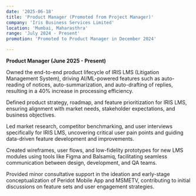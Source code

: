 ```yaml
---
date: '2025-06-18'
title: 'Product Manager (Promoted from Project Manager)'
company: 'Iris Business Services Limited'
location: 'Mumbai, Maharasthra'
range: 'July 2024 - Present'
promotion: 'Promoted to Product Manager in December 2024'

---
```

**Product Manager (June 2025 - Present)**

Owned the end-to-end product lifecycle of IRIS LMS (Litigation Management System), driving AI/ML-powered features such as auto-reading of notices, auto-summarization, and auto-drafting of replies, resulting in a 40% increase in processing efficiency.

Defined product strategy, roadmap, and feature prioritization for IRIS LMS, ensuring alignment with market needs, stakeholder expectations, and business objectives.

Led market research, competitor benchmarking, and user interviews specifically for IRIS LMS, uncovering critical user pain points and guiding data-driven feature development and improvements.

Created wireframes, user flows, and low-fidelity prototypes for new LMS modules using tools like Figma and Balsamiq, facilitating seamless communication between design, development, and QA teams.

Provided minor consultative support in the ideation and early-stage conceptualization of Peridot Mobile App and MSMETV, contributing to initial discussions on feature sets and user engagement strategies.


